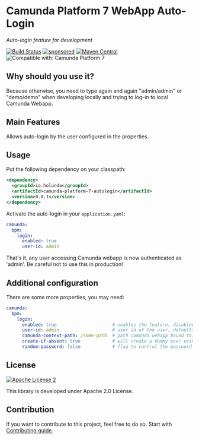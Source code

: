 # Camunda Platform 7 WebApp Auto-Login

*Auto-login feature for development*

[![Build Status](https://github.com/holunda-io/camunda-platform-7-autologin/workflows/Development%20branches/badge.svg)](https://github.com/holunda-io/camunda-platform-7-autologin/actions)
[![sponsored](https://img.shields.io/badge/sponsoredBy-Holisticon-RED.svg)](https://holisticon.de/)
[![Maven Central](https://maven-badges.herokuapp.com/maven-central/io.holunda/camunda-platform-7-autologin/badge.svg)](https://maven-badges.herokuapp.com/maven-central/holunda-io/camunda-platform-7-autologin)
![Compatible with: Camunda Platform 7](https://img.shields.io/badge/Compatible%20with-Camunda%20Platform%207-26d07c)

## Why should you use it?

Because otherwise, you need to type again and again "admin/admin" or "demo/demo" when developing locally and trying to log-in to local Camunda Webapp.

## Main Features

Allows auto-login by the user configured in the properties.

## Usage

Put the following dependency on your classpath:

```xml
<dependency>
  <groupId>io.holunda</groupId>
  <artifactId>camunda-platform-7-autologin</artifactId>
  <version>0.0.1</version>
</dependency>
```

Activate the auto-login in your `application.yaml`: 

```yml
camunda:
  bpm:
    login:
      enabled: true
      user-id: admin
```

That's it, any user accessing Camunda webapp is now authenticated as 'admin'. Be careful not to use this in production! 

## Additional configuration

There are some more properties, you may need:

```yml
camunda:
  bpm:
    login:
      enabled: true                     # enables the feature, disabled by default
      user-id: admin                    # user id of the user, defaults to 'nobody'
      camunda-context-path: /some-path  # path camunda webapp bound to, defaults to /camunda
      create-if-absent: true            # will create a dummy user using internal identity service, defaults to false
      random-password: false            # flag to control the password of the auto-generated-user, defaults to true. If false is selected, the password is equals to user id.             
```

## License

[![Apache License 2](https://img.shields.io/badge/License-Apache%202.0-blue.svg)](LICENSE)

This library is developed under Apache 2.0 License.

## Contribution

If you want to contribute to this project, feel free to do so. 
Start with [Contributing guide](http://holunda.io/camunda-bpm-correlate/snapshot/developer-guide/contribution.html).

